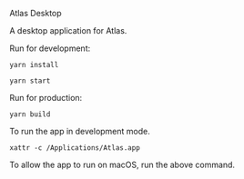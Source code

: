 Atlas Desktop

A desktop application for Atlas.

Run for development:

`yarn install`

`yarn start`

Run for production:

`yarn build`

To run the app in development mode.

`xattr -c /Applications/Atlas.app`

To allow the app to run on macOS, run the above command.
